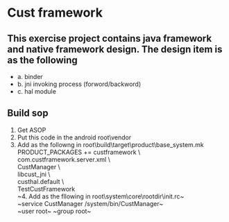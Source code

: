 # Cust framework
## This exercise project contains java framework and native framework design. The design item is as the following
 + a. binder  
 + b. jni invoking process (forword/backword)  
 + c. hal module  
## Build sop
1. Get ASOP  
2. Put this code in the android root\vendor  
3. Add as the followng in root\build\target\product\base_system.mk  
PRODUCT_PACKAGES += custframework \\  
                    com.custframework.server.xml \\  
                    CustManager \\  
                    libcust_jni \\  
                    custhal.default \\  
                    TestCustFramework  
~4. Add as the fllowing in root\system\core\rootdir\init.rc~  
~service CustManager /system/bin/CustManager~  
~user root~ 
~group root~ 

